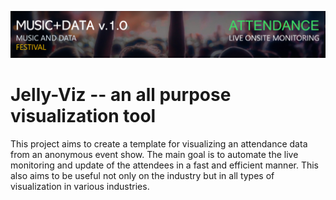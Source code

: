 ![alt text](https://github.com/GrejSegura/jelly-viz/blob/master/www/banner.PNG)
# Jelly-Viz -- an all purpose visualization tool

This project aims to create a template for visualizing an attendance data from an anonymous event show.
The main goal is to automate the live monitoring and update of the attendees in a fast and efficient manner.
This also aims to be useful not only on the industry but in all types of visualization in various industries.
